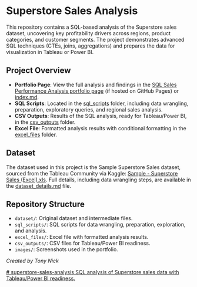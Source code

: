 # Superstore Sales Analysis

This repository contains a SQL-based analysis of the Superstore sales dataset, uncovering key profitability drivers across regions, product categories, and customer segments. The project demonstrates advanced SQL techniques (CTEs, joins, aggregations) and prepares the data for visualization in Tableau or Power BI.

## Project Overview
- **Portfolio Page**: View the full analysis and findings in the [SQL Sales Performance Analysis portfolio page](https://tonynick.notion.site/SQL-Sales-Performance-Analysis-1b99c67da0d480e0a7c7fa3377aaa935) (if hosted on GitHub Pages) or [index.md](index.md).
- **SQL Scripts**: Located in the [sql_scripts](https://github.com/tony1142/superstore-sales-analysis/tree/sql_scripts) folder, including data wrangling, preparation, exploratory queries, and regional sales analysis.
- **CSV Outputs**: Results of the SQL analysis, ready for Tableau/Power BI, in the [csv_outputs](csv_outputs/) folder.
- **Excel File**: Formatted analysis results with conditional formatting in the [excel_files](excel_files/) folder.

## Dataset
The dataset used in this project is the Sample Superstore Sales dataset, sourced from the Tableau Community via Kaggle: [Sample - Superstore Sales (Excel).xls](https://community.tableau.com/s/question/0D54T00000CWeX8SAL/sample-superstore-sales-excelxls). Full details, including data wrangling steps, are available in the [dataset_details.md](dataset/dataset_details.md) file.

## Repository Structure
- `dataset/`: Original dataset and intermediate files.
- `sql_scripts/`: SQL scripts for data wrangling, preparation, exploration, and analysis.
- `excel_files/`: Excel file with formatted analysis results.
- `csv_outputs/`: CSV files for Tableau/Power BI readiness.
- `images/`: Screenshots used in the portfolio.

*Created by Tony Nick*

[# superstore-sales-analysis
SQL analysis of Superstore sales data with Tableau/Power BI readiness.
](https://github.com/tony1142/superstore-sales-analysis/tree/sql_scripts)
